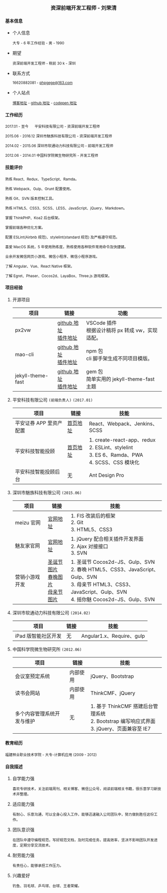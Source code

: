 <center><h3>资深前端开发工程师 - 刘荣清</h3></center>

#### 基本信息

- 个人信息

   <small>大专 - 6 年工作经验 - 男 - 1990</small>

- 期望

  <small>资深前端开发工程师 - 税前 30 k - 深圳</small>

- 联系方式

  <small>16620882081 - phpgege@163.com</small>

- 个人站点

  <small>[博客地址](https://www.liurongqing.com) - [github 地址](https://www.github.com/liurongqing) - [codepen 地址](https://codepen.io/liurongqing)</small>

#### 工作经历

<small>2017.01 - 至今 &nbsp;&nbsp;&nbsp;&nbsp;    平安科技有限公司 - 资深前端开发工程师</small>

<small>2015.06 - 2016.12 深圳市魅族科技有限公司 - 资深前端开发工程师</small>

<small>2014.02 - 2015.06 深圳市软通动力科技有限公司 - 前端开发工程师</small>

<small>2012.06 - 2014.01 中国科学院微生物研究所 - 开发工程师</small>

#### 技能评价

<small>熟练 React、Redux、TypeScript、Ramda。</small>

<small>熟练 Webpack、Gulp、Grunt 配置使用。</small>

<small>熟练 Git、SVN 版本控制工具。</small>

<small>熟练 HTML5、CSS3、SCSS、LESS、JavaScript、jQuery、Markdown。</small>

<small>掌握 ThinkPHP、Koa2 后台框架。</small>

<small>掌握前端各种优化方案。</small>

<small>配置 ESLint(Airbnb 规范)、stylelint(standard 规范) 及严格遵守规范。</small>

<small>喜爱 MacOS 系统，5 年使用熟练度，熟练使用各种软件常用命令及快捷键。</small>

<small>业余开发微信网页小游戏、微信小程序、微信小程序游戏。</small>

<small>了解 Angular、Vue、React Native 框架。</small>

<small>了解 Egret、Phaser、Cocos2d、LayaBox、Three.js 游戏框架。</small>


#### 项目经验

1. 开源项目

    | 项目              | 链接                                                         | 功能        |
    | ----------------- | ------------------------------------------------------------ | ----------- |
    | px2vw             | [github 地址](https://github.com/liurongqing/px2vw)<br />[插件地址](https://marketplace.visualstudio.com/items?itemName=liurongqing.px2vw) | VSCode 插件<br />根据设计稿将 px 转成 vw，实现适配。 |
    | mao-cli           | [github 地址](https://github.com/liurongqing/mao-cli)<br />[插件地址](https://www.npmjs.com/package/mao-cli)            | npm 包<br />cli 脚手架生成不同项目模版。 |
    | jekyll-theme-fast | [github 地址](https://github.com/liurongqing/jekyll-theme-fast)<br />[插件地址](https://rubygems.org/gems/jekyll-theme-fast)                      | gem 包<br />简单实用的 jekyll-theme-fast 主题 |

2. 平安科技有限公司 `(前端负责人)` `(2017.01)`

    | 项目             | 链接                                                       | 技能                     |
    | ----------------------- | ---------------------------------------------------------- | ------------------------ |
    | 平安证券 APP 里资产配置 | [首页地址](https://asset.stock.pingan.com/mobile/map.html) | React、Webpack、Jenkins、SCSS |
    | 平安科技智能投顾        | [首页地址](https://pyxis.pingan.com/login/home)            | 1. create-react-app、redux<br />2. ESLint、stylelint<br />3. ES 6、Ramda、PWA<br />4. SCSS、CSS 模块化 |
    | 平安科技智能投顾后台    | 无                                                         | Ant Design Pro           |


3. 深圳市魅族科技有限公司 `(2015.06)`

   | 项目           | 链接                                                         | 技能                                                         |
   | -------------- | ------------------------------------------------------------ | ------------------------------------------------------------ |
   | meizu 官网     | [官网地址](https://www.meizu.com/)                           | 1. FIS 改装后的框架<br />2. Git<br />3. HTML5、CSS3          |
   | 魅友家官网     | [官网地址](http://myj.meizu.com/)                            | 1. jQuery 配合相关插件开发界面<br />2. Ajax 对接接口<br />3. SVN |
   | 营销小游戏开发 | [圣诞节图片](https://sqa-res.oss-cn-beijing.aliyuncs.com/resume/3411534042240_.pic.jpg)<br />[春晚图片](https://sqa-res.oss-cn-beijing.aliyuncs.com/resume/3421534042240_.pic.jpg)<br />[母亲节图片](https://sqa-res.oss-cn-beijing.aliyuncs.com/resume/3431534042240_.pic.jpg) | 1. 圣诞节 Cocos2d-JS、Gulp、SVN<br />2. 春晚 HTML5、CSS3、JavaScript、Gulp、SVN<br />3. 母亲节 HTML3、CSS3、JavaScript、Gulp、SVN<br />4. 摇你魅 Cocos2d-JS、Gulp、SVN<br /> |

4. 深圳市软通动力科技有限公司 `(2014.02)`

   | 项目                | 链接 | 技能                 |
   | ------------------- | ---- | -------------------- |
   | iPad 版智能社区开发 |    无  | Angular1.x、Require、gulp |

5. 中国科学院微生物研究所 `(2012.06)`

   | 项目                       | 链接     | 技能                                                         |
   | -------------------------- | -------- | ------------------------------------------------------------ |
   | 会议室预定系统             | 内部使用 | jQuery、Bootstrap                                            |
   | 读书会网站                 | 内部使用 | ThinkCMF、jQuery                                             |
   | 多个内容管理系统开发与维护 | 无       | 1. 基于 ThinkCMF 搭建后台管理系统<br />2. Bootstrap 编写响应式界面<br />3. jQuery、页面兼容至 IE7 |

#### 教育经历

<small>福建林业职业技术学院 - 大专-计算机应用 (2009 - 2012)</small>

#### 自我描述

1. 自学能力强

   <small>喜欢专研技术，关注前端周刊、相关博客、微信公众号，阅读前端相关书籍，很乐意学习新技术并整理。</small>

2. 适应能力强

   <small>有耐心、乐意沟通，可以全身心投入工作，能够迅速融入公司团队中，努力做到胜任这份工作。</small>

3. 团队意识强

   <small>在团队中遵守编程规范，写好规范文档，及时完成任务，提高效率，坚决不影响团队开发进度，定期分享交流技术。</small>

4. 耐劳能力强

   <small>有责任心，能够承担工作压力。</small>

5. 兴趣爱好

   <small>钓鱼、羽毛球、乒乓球、台球、王者荣耀。</small>

